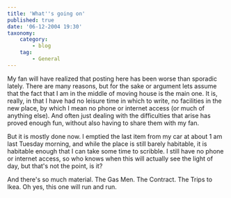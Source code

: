 ```yaml
---
title: 'What''s going on'
published: true
date: '06-12-2004 19:30'
taxonomy:
    category:
        - blog
    tag:
        - General
---
```


My  fan will have realized that posting here has been worse than sporadic lately. There are many reasons, but for the sake or argument lets assume that the fact that I am in the middle of moving house is the main one. It is, really, in that I have had no leisure time in which to write, no facilities in the new place, by which I mean no phone or internet access (or much of anything else). And often just dealing with the difficulties that arise has proved enough fun, without also having to share them with my fan.

But it is mostly done now. I emptied the last item from my car at about 1 am last Tuesday morning, and while the place is still barely habitable, it is habitable enough that I can take some time to scribble. I still have no phone or internet access, so who knows when this will actually see the light of day, but that's not the point, is it?

And there's so much material. The Gas Men. The Contract. The Trips to Ikea. Oh yes, this one will run and run.